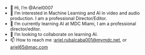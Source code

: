 - 👋 Hi, I’m @Ariel0007
- 👀 I’m interested in Machine Learning and AI in video and audio production. I am a professional Director/Editor.
- 🌱 I’m currently learning AI at MDC Miami, I am a professional director/editor.
- 💞️ I’m looking to collaborate on learning AI.
- 📫 How to reach me :ariel.rubalcaba001@mymdc.net, or ariel65@mac.com

<!---
Ariel0007/Ariel0007 is a ✨ special ✨ repository because its `README.md` (this file) appears on your GitHub profile.
You can click the Preview link to take a look at your changes.
--->
